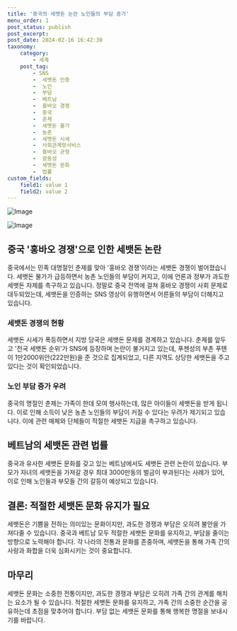 ```yaml
---
title: '중국의 세뱃돈 논란 노인들의 부담 증가'
menu_order: 1
post_status: publish
post_excerpt: 
post_date: 2024-02-16 16:42:30
taxonomy:
    category:
        - 세계
    post_tag:
        - SNS
        -  세뱃돈 인증
        -  노인
        -  부담
        -  베트남
        -  홍바오 경쟁
        -  중국
        -  춘제
        -  세뱃돈 물가
        -  농촌
        -  세뱃돈 시세
        -  사회관계망서비스
        -  홍바오 균형
        -  광둥성
        -  세뱃돈 문화
        -  법률
custom_fields:
    field1: value 1
    field2: value 2
---
```


![Image](https://imgnews.pstatic.net/image/277/2024/02/10/0005378447_001_20240210115801300.jpg?type=w647)

![Image](https://imgnews.pstatic.net/image/277/2024/02/10/0005378447_002_20240210115801338.jpg?type=w647)

## 중국 '홍바오 경쟁'으로 인한 세뱃돈 논란
중국에서는 민족 대명절인 춘제를 맞아 '홍바오 경쟁'이라는 세뱃돈 경쟁이 벌어졌습니다. 세뱃돈 물가가 급등하면서 농촌 노인들의 부담이 커지고, 이에 언론과 정부가 과도한 세뱃돈 자제를 촉구하고 있습니다. 정말로 중국 전역에 걸쳐 홍바오 경쟁이 사회 문제로 대두되었는데, 세뱃돈을 인증하는 SNS 영상이 유행하면서 어른들의 부담이 더해지고 있습니다.
### 세뱃돈 경쟁의 현황
세뱃돈 시세가 폭등하면서 지방 당국은 세뱃돈 문제를 경계하고 있습니다. 춘제를 앞두고 '전국 세뱃돈 순위'가 SNS에 등장하며 논란이 불거지고 있는데, 푸젠성의 부촌 푸톈이 1만2000위안(222만원)을 준 것으로 집계되었고, 다른 지역도 상당한 세뱃돈을 주고 있다는 것이 확인되었습니다.
### 노인 부담 증가 우려
중국의 명절인 춘제는 가족이 한데 모여 행사하는데, 많은 아이들이 세뱃돈을 받게 됩니다. 이로 인해 소득이 낮은 농촌 노인들의 부담이 커질 수 있다는 우려가 제기되고 있습니다. 이에 관련 매체와 단체들이 적절한 세뱃돈 지급을 촉구하고 있습니다.
## 베트남의 세뱃돈 관련 법률
중국과 유사한 세뱃돈 문화를 갖고 있는 베트남에서도 세뱃돈 관련 논란이 있습니다. 부모가 자녀의 세뱃돈을 가져갈 경우 최대 3000만동의 벌금이 부과된다는 사례가 있어, 이로 인해 노인들과 부모들 간의 갈등이 예상되고 있습니다.
## 결론: 적절한 세뱃돈 문화 유지가 필요
세뱃돈은 기쁨을 전하는 의미있는 문화이지만, 과도한 경쟁과 부담은 오히려 불안을 가져다줄 수 있습니다. 중국과 베트남 모두 적절한 세뱃돈 문화를 유지하고, 부담을 줄이는 방향으로 노력해야 합니다. 각 나라의 전통과 문화를 존중하며, 세뱃돈을 통해 가족 간의 사랑과 화합을 더욱 심화시키는 것이 중요합니다.
## 마무리
세뱃돈 문화는 소중한 전통이지만, 과도한 경쟁과 부담은 오히려 가족 간의 관계를 해치는 요소가 될 수 있습니다. 적절한 세뱃돈 문화를 유지하고, 가족 간의 소중한 순간을 공유하는데 초점을 맞추어야 합니다. 부담 없는 세뱃돈 문화를 통해 행복한 명절을 보내시기를 바랍니다.
